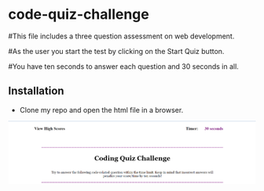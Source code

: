 # code-quiz-challenge

#This file includes a three question assessment on web development.

#As the user you start the test by clicking on the Start Quiz button.

#You have ten seconds to answer each question and 30 seconds in all.

## Installation

- Clone my repo and open the html file in a browser.

![Homepage](code-assessment-image.png)
